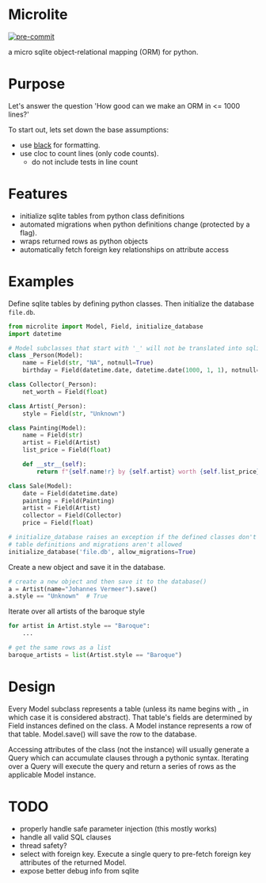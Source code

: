 # Microlite
[![pre-commit](https://img.shields.io/badge/pre--commit-enabled-brightgreen?logo=pre-commit&logoColor=white)](https://github.com/pre-commit/pre-commit)

a micro sqlite object-relational mapping (ORM) for python.

# Purpose
Let's answer the question 'How good can we make an ORM in <= 1000 lines?'

To start out, lets set down the base assumptions:
* use [black](https://pypi.org/project/black/) for formatting.
* use cloc to count lines (only code counts).
    * do not include tests in line count

# Features
* initialize sqlite tables from python class definitions
* automated migrations when python definitions change (protected by a flag).
* wraps returned rows as python objects
* automatically fetch foreign key relationships on attribute access

# Examples
Define sqlite tables by defining python classes. Then initialize the database `file.db`.
```python
from microlite import Model, Field, initialize_database
import datetime

# Model subclasses that start with '_' will not be translated into sqlite tables
class _Person(Model):
    name = Field(str, "NA", notnull=True)
    birthday = Field(datetime.date, datetime.date(1000, 1, 1), notnull=True)

class Collector(_Person):
    net_worth = Field(float)

class Artist(_Person):
    style = Field(str, "Unknown")

class Painting(Model):
    name = Field(str)
    artist = Field(Artist)
    list_price = Field(float)

    def __str__(self):
        return f"{self.name!r} by {self.artist} worth {self.list_price}"

class Sale(Model):
    date = Field(datetime.date)
    painting = Field(Painting)
    artist = Field(Artist)
    collector = Field(Collector)
    price = Field(float)

# initialize_database raises an exception if the defined classes don't match the
# table definitions and migrations aren't allowed
initialize_database('file.db', allow_migrations=True)
```

Create a new object and save it in the database.
```python
# create a new object and then save it to the database()
a = Artist(name="Johannes Vermeer").save()
a.style == "Unknown"  # True
```

Iterate over all artists of the baroque style
```python
for artist in Artist.style == "Baroque":
    ...

# get the same rows as a list
baroque_artists = list(Artist.style == "Baroque")
```

# Design
Every Model subclass represents a table (unless its name begins with _ in which case it is considered abstract).
That table's fields are determined by Field instances defined on the class.
A Model instance represents a row of that table. Model.save() will save the row to the database.

Accessing attributes of the class (not the instance) will usually generate a Query which can accumulate clauses through a pythonic syntax. Iterating over a Query will execute the query and return a series of rows as the applicable Model instance.

# TODO
* properly handle safe parameter injection (this mostly works)
* handle all valid SQL clauses
* thread safety?
* select with foreign key. Execute a single query to pre-fetch foreign key attributes of the returned Model.
* expose better debug info from sqlite
